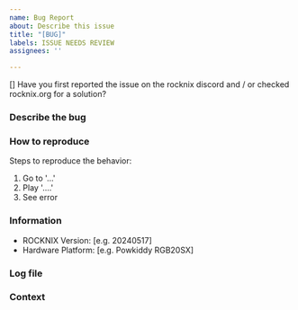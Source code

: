 ```yaml
---
name: Bug Report
about: Describe this issue
title: "[BUG]"
labels: ISSUE NEEDS REVIEW
assignees: ''

---
```

[] Have you first reported the issue on the rocknix discord and / or checked rocknix.org for a solution?

### Describe the bug
<!-- A clear description of what the bug is. -->

### How to reproduce
Steps to reproduce the behavior:
1. Go to '...'
2. Play '....'
3. See error

### Information
 - ROCKNIX Version: [e.g. 20240517]
 - Hardware Platform: [e.g. Powkiddy RGB20SX]

### Log file
<!-- Add debug log files that we can search for errors. -->

### Context
<!-- Add any context about the problem here. -->
